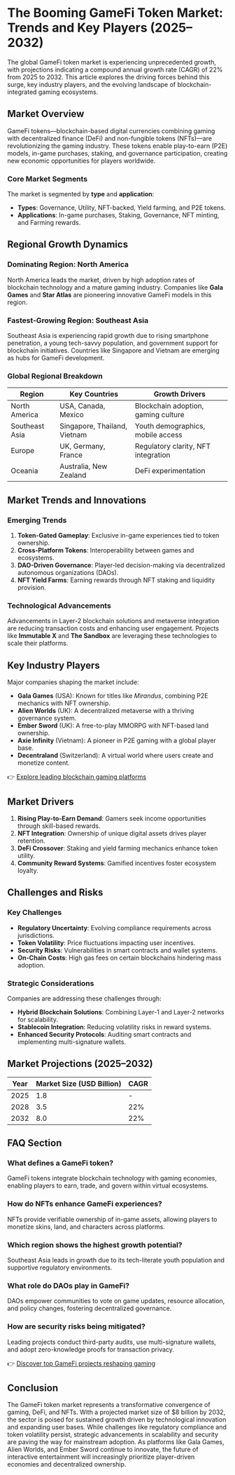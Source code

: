 # The Booming GameFi Token Market: Trends and Key Players (2025–2032)

The global GameFi token market is experiencing unprecedented growth, with projections indicating a compound annual growth rate (CAGR) of 22% from 2025 to 2032. This article explores the driving forces behind this surge, key industry players, and the evolving landscape of blockchain-integrated gaming ecosystems.

## Market Overview

GameFi tokens—blockchain-based digital currencies combining gaming with decentralized finance (DeFi) and non-fungible tokens (NFTs)—are revolutionizing the gaming industry. These tokens enable play-to-earn (P2E) models, in-game purchases, staking, and governance participation, creating new economic opportunities for players worldwide.

### Core Market Segments

The market is segmented by **type** and **application**:
- **Types**: Governance, Utility, NFT-backed, Yield farming, and P2E tokens.
- **Applications**: In-game purchases, Staking, Governance, NFT minting, and Farming rewards.

## Regional Growth Dynamics

### Dominating Region: North America
North America leads the market, driven by high adoption rates of blockchain technology and a mature gaming industry. Companies like **Gala Games** and **Star Atlas** are pioneering innovative GameFi models in this region.

### Fastest-Growing Region: Southeast Asia
Southeast Asia is experiencing rapid growth due to rising smartphone penetration, a young tech-savvy population, and government support for blockchain initiatives. Countries like Singapore and Vietnam are emerging as hubs for GameFi development.

### Global Regional Breakdown
| Region              | Key Countries                          | Growth Drivers                     |
|---------------------|----------------------------------------|------------------------------------|
| North America       | USA, Canada, Mexico                   | Blockchain adoption, gaming culture|
| Southeast Asia      | Singapore, Thailand, Vietnam          | Youth demographics, mobile access  |
| Europe              | UK, Germany, France                   | Regulatory clarity, NFT integration|
| Oceania             | Australia, New Zealand                | DeFi experimentation               |

## Market Trends and Innovations

### Emerging Trends
1. **Token-Gated Gameplay**: Exclusive in-game experiences tied to token ownership.
2. **Cross-Platform Tokens**: Interoperability between games and ecosystems.
3. **DAO-Driven Governance**: Player-led decision-making via decentralized autonomous organizations (DAOs).
4. **NFT Yield Farms**: Earning rewards through NFT staking and liquidity provision.

### Technological Advancements
Advancements in Layer-2 blockchain solutions and metaverse integration are reducing transaction costs and enhancing user engagement. Projects like **Immutable X** and **The Sandbox** are leveraging these technologies to scale their platforms.

## Key Industry Players

Major companies shaping the market include:
- **Gala Games** (USA): Known for titles like *Mirandus*, combining P2E mechanics with NFT ownership.
- **Alien Worlds** (UK): A decentralized metaverse with a thriving governance system.
- **Ember Sword** (UK): A free-to-play MMORPG with NFT-based land ownership.
- **Axie Infinity** (Vietnam): A pioneer in P2E gaming with a global player base.
- **Decentraland** (Switzerland): A virtual world where users create and monetize content.

👉 [Explore leading blockchain gaming platforms](https://bit.ly/okx-bonus)

## Market Drivers

1. **Rising Play-to-Earn Demand**: Gamers seek income opportunities through skill-based rewards.
2. **NFT Integration**: Ownership of unique digital assets drives player retention.
3. **DeFi Crossover**: Staking and yield farming mechanics enhance token utility.
4. **Community Reward Systems**: Gamified incentives foster ecosystem loyalty.

## Challenges and Risks

### Key Challenges
- **Regulatory Uncertainty**: Evolving compliance requirements across jurisdictions.
- **Token Volatility**: Price fluctuations impacting user incentives.
- **Security Risks**: Vulnerabilities in smart contracts and wallet systems.
- **On-Chain Costs**: High gas fees on certain blockchains hindering mass adoption.

### Strategic Considerations
Companies are addressing these challenges through:
- **Hybrid Blockchain Solutions**: Combining Layer-1 and Layer-2 networks for scalability.
- **Stablecoin Integration**: Reducing volatility risks in reward systems.
- **Enhanced Security Protocols**: Auditing smart contracts and implementing multi-signature wallets.

## Market Projections (2025–2032)

| Year | Market Size (USD Billion) | CAGR  |
|------|---------------------------|-------|
| 2025 | 1.8                       | -     |
| 2028 | 3.5                       | 22%   |
| 2032 | 8.0                       | 22%   |

## FAQ Section

### What defines a GameFi token?
GameFi tokens integrate blockchain technology with gaming economies, enabling players to earn, trade, and govern within virtual ecosystems.

### How do NFTs enhance GameFi experiences?
NFTs provide verifiable ownership of in-game assets, allowing players to monetize skins, land, and characters across platforms.

### Which region shows the highest growth potential?
Southeast Asia leads in growth due to its tech-literate youth population and supportive regulatory environments.

### What role do DAOs play in GameFi?
DAOs empower communities to vote on game updates, resource allocation, and policy changes, fostering decentralized governance.

### How are security risks being mitigated?
Leading projects conduct third-party audits, use multi-signature wallets, and adopt zero-knowledge proofs for transaction privacy.

👉 [Discover top GameFi projects reshaping gaming](https://bit.ly/okx-bonus)

## Conclusion

The GameFi token market represents a transformative convergence of gaming, DeFi, and NFTs. With a projected market size of $8 billion by 2032, the sector is poised for sustained growth driven by technological innovation and expanding user bases. While challenges like regulatory compliance and token volatility persist, strategic advancements in scalability and security are paving the way for mainstream adoption. As platforms like Gala Games, Alien Worlds, and Ember Sword continue to innovate, the future of interactive entertainment will increasingly prioritize player-driven economies and decentralized ownership.